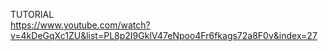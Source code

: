 TUTORIAL <br />
https://www.youtube.com/watch?v=4kDeGqXc1ZU&list=PL8p2I9GklV47eNpoo4Fr6fkags72a8F0v&index=27